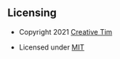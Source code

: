 ## Licensing

- Copyright 2021 <a href="https://www.creative-tim.com/?ref=nr-readme" target="_blank">Creative Tim</a>

- Licensed under <a href="https://github.com/creativetimofficial/notus-react/blob/main/LICENSE.md" target="_blank">MIT</a>
